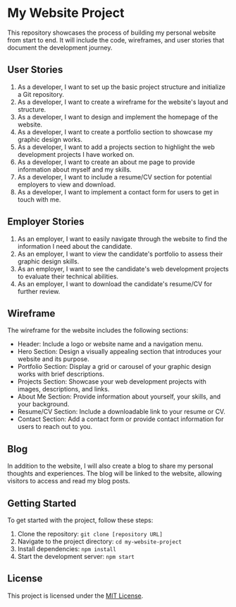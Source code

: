 # My Website Project

This repository showcases the process of building my personal website from start to end. It will include the code, wireframes, and user stories that document the development journey.

## User Stories

1. As a developer, I want to set up the basic project structure and initialize a Git repository.
2. As a developer, I want to create a wireframe for the website's layout and structure.
3. As a developer, I want to design and implement the homepage of the website.
4. As a developer, I want to create a portfolio section to showcase my graphic design works.
5. As a developer, I want to add a projects section to highlight the web development projects I have worked on.
6. As a developer, I want to create an about me page to provide information about myself and my skills.
7. As a developer, I want to include a resume/CV section for potential employers to view and download.
8. As a developer, I want to implement a contact form for users to get in touch with me.

## Employer Stories

1. As an employer, I want to easily navigate through the website to find the information I need about the candidate.
2. As an employer, I want to view the candidate's portfolio to assess their graphic design skills.
3. As an employer, I want to see the candidate's web development projects to evaluate their technical abilities.
4. As an employer, I want to download the candidate's resume/CV for further review.

## Wireframe

The wireframe for the website includes the following sections:

- Header: Include a logo or website name and a navigation menu.
- Hero Section: Design a visually appealing section that introduces your website and its purpose.
- Portfolio Section: Display a grid or carousel of your graphic design works with brief descriptions.
- Projects Section: Showcase your web development projects with images, descriptions, and links.
- About Me Section: Provide information about yourself, your skills, and your background.
- Resume/CV Section: Include a downloadable link to your resume or CV.
- Contact Section: Add a contact form or provide contact information for users to reach out to you.

## Blog

In addition to the website, I will also create a blog to share my personal thoughts and experiences. The blog will be linked to the website, allowing visitors to access and read my blog posts.

## Getting Started

To get started with the project, follow these steps:

1. Clone the repository: `git clone [repository URL]`
2. Navigate to the project directory: `cd my-website-project`
3. Install dependencies: `npm install`
4. Start the development server: `npm start`

## License

This project is licensed under the [MIT License](LICENSE).

